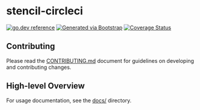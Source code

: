 # stencil-circleci

[![go.dev reference](https://img.shields.io/badge/go.dev-reference-007d9c?logo=go&logoColor=white)](https://engdocs.outreach.cloud/github.com/getoutreach/stencil-circleci)
[![Generated via Bootstrap](https://img.shields.io/badge/Outreach-Bootstrap-%235951ff)](https://github.com/getoutreach/bootstrap)
[![Coverage Status](https://coveralls.io/repos/github/getoutreach/stencil-circleci/badge.svg?branch=main)](https://coveralls.io/github//getoutreach/stencil-circleci?branch=main)

## Contributing

Please read the [CONTRIBUTING.md](CONTRIBUTING.md) document for guidelines on developing and contributing changes.

## High-level Overview

<!--- Block(overview) -->
For usage documentation, see the [docs/](docs/) directory.
<!--- EndBlock(overview) -->
